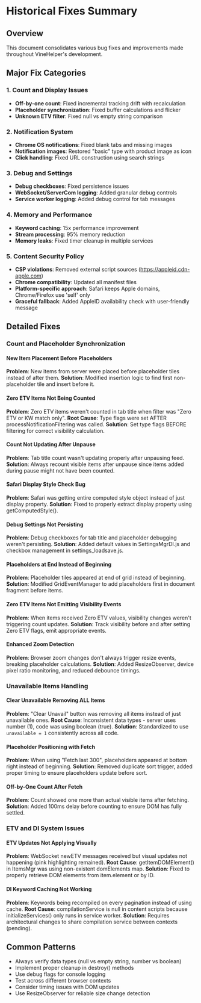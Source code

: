 # Historical Fixes Summary

## Overview

This document consolidates various bug fixes and improvements made throughout VineHelper's development.

## Major Fix Categories

### 1. Count and Display Issues

- **Off-by-one count**: Fixed incremental tracking drift with recalculation
- **Placeholder synchronization**: Fixed buffer calculations and flicker
- **Unknown ETV filter**: Fixed null vs empty string comparison

### 2. Notification System

- **Chrome OS notifications**: Fixed blank tabs and missing images
- **Notification images**: Restored "basic" type with product image as icon
- **Click handling**: Fixed URL construction using search strings

### 3. Debug and Settings

- **Debug checkboxes**: Fixed persistence issues
- **WebSocket/ServerCom logging**: Added granular debug controls
- **Service worker logging**: Added debug control for tab messages

### 4. Memory and Performance

- **Keyword caching**: 15x performance improvement
- **Stream processing**: 95% memory reduction
- **Memory leaks**: Fixed timer cleanup in multiple services

### 5. Content Security Policy

- **CSP violations**: Removed external script sources (https://appleid.cdn-apple.com)
- **Chrome compatibility**: Updated all manifest files
- **Platform-specific approach**: Safari keeps Apple domains, Chrome/Firefox use 'self' only
- **Graceful fallback**: Added AppleID availability check with user-friendly message

## Detailed Fixes

### Count and Placeholder Synchronization

#### New Item Placement Before Placeholders

**Problem**: New items from server were placed before placeholder tiles instead of after them.
**Solution**: Modified insertion logic to find first non-placeholder tile and insert before it.

#### Zero ETV Items Not Being Counted

**Problem**: Zero ETV items weren't counted in tab title when filter was "Zero ETV or KW match only".
**Root Cause**: Type flags were set AFTER processNotificationFiltering was called.
**Solution**: Set type flags BEFORE filtering for correct visibility calculation.

#### Count Not Updating After Unpause

**Problem**: Tab title count wasn't updating properly after unpausing feed.
**Solution**: Always recount visible items after unpause since items added during pause might not have been counted.

#### Safari Display Style Check Bug

**Problem**: Safari was getting entire computed style object instead of just display property.
**Solution**: Fixed to properly extract display property using getComputedStyle().

#### Debug Settings Not Persisting

**Problem**: Debug checkboxes for tab title and placeholder debugging weren't persisting.
**Solution**: Added default values in SettingsMgrDI.js and checkbox management in settings_loadsave.js.

#### Placeholders at End Instead of Beginning

**Problem**: Placeholder tiles appeared at end of grid instead of beginning.
**Solution**: Modified GridEventManager to add placeholders first in document fragment before items.

#### Zero ETV Items Not Emitting Visibility Events

**Problem**: When items received Zero ETV values, visibility changes weren't triggering count updates.
**Solution**: Track visibility before and after setting Zero ETV flags, emit appropriate events.

#### Enhanced Zoom Detection

**Problem**: Browser zoom changes don't always trigger resize events, breaking placeholder calculations.
**Solution**: Added ResizeObserver, device pixel ratio monitoring, and reduced debounce timings.

### Unavailable Items Handling

#### Clear Unavailable Removing ALL Items

**Problem**: "Clear Unavail" button was removing all items instead of just unavailable ones.
**Root Cause**: Inconsistent data types - server uses number (1), code was using boolean (true).
**Solution**: Standardized to use `unavailable = 1` consistently across all code.

#### Placeholder Positioning with Fetch

**Problem**: When using "Fetch last 300", placeholders appeared at bottom right instead of beginning.
**Solution**: Removed duplicate sort trigger, added proper timing to ensure placeholders update before sort.

#### Off-by-One Count After Fetch

**Problem**: Count showed one more than actual visible items after fetching.
**Solution**: Added 100ms delay before counting to ensure DOM has fully settled.

### ETV and DI System Issues

#### ETV Updates Not Applying Visually

**Problem**: WebSocket newETV messages received but visual updates not happening (pink highlighting remained).
**Root Cause**: getItemDOMElement() in ItemsMgr was using non-existent domElements map.
**Solution**: Fixed to properly retrieve DOM elements from item.element or by ID.

#### DI Keyword Caching Not Working

**Problem**: Keywords being recompiled on every pagination instead of using cache.
**Root Cause**: compilationService is null in content scripts because initializeServices() only runs in service worker.
**Solution**: Requires architectural changes to share compilation service between contexts (pending).

## Common Patterns

- Always verify data types (null vs empty string, number vs boolean)
- Implement proper cleanup in destroy() methods
- Use debug flags for console logging
- Test across different browser contexts
- Consider timing issues with DOM updates
- Use ResizeObserver for reliable size change detection
